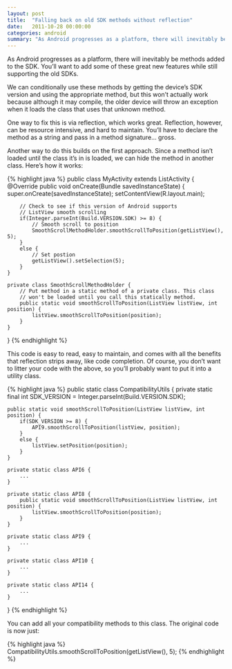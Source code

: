 ```yaml
---
layout: post
title:  "Falling back on old SDK methods without reflection"
date:   2011-10-28 00:00:00
categories: android
summary: "As Android progresses as a platform, there will inevitably be methods added to the SDK. You’ll want to add some of these great new features while still supporting the old SDKs..."
---
```

As Android progresses as a platform, there will inevitably be methods added to the SDK. You’ll want to add some of these great new features while still supporting the old SDKs.

We can conditionally use these methods by getting the device’s SDK version and using the appropriate method, but this won’t actually work because although it may compile, the older device will throw an exception when it loads the class that uses that unknown method.

One way to fix this is via reflection, which works great. Reflection, however, can be resource intensive, and hard to maintain. You’ll have to declare the method as a string and pass in a method signature… gross.

Another way to do this builds on the first approach. Since a method isn’t loaded until the class it’s in is loaded, we can hide the method in another class. Here’s how it works:

{% highlight java %}
public class MyActivity extends ListActivity {
    @Override
    public void onCreate(Bundle savedInstanceState) {
        super.onCreate(savedInstanceState);
        setContentView(R.layout.main);

        // Check to see if this version of Android supports
        // ListView smooth scrolling
        if(Integer.parseInt(Build.VERSION.SDK) >= 8) {
            // Smooth scroll to position
            SmoothScrollMethodHolder.smoothScrollToPosition(getListView(), 5);
        }
        else {
            // Set postion
            getListView().setSelection(5);
        }
    }

    private class SmoothScrollMethodHolder {
        // Put method in a static method of a private class. This class
        // won't be loaded until you call this statically method.
        public static void smoothScrollToPosition(ListView listView, int position) {
            listView.smoothScrollToPosition(position);
        }
    }
}
{% endhighlight %}

This code is easy to read, easy to maintain, and comes with all the benefits that reflection strips away, like code completion. Of course, you don’t want to litter your code with the above, so you’ll probably want to put it into a utility class.

{% highlight java %}
public static class CompatibilityUtils {
    private static final int SDK_VERSION = Integer.parseInt(Build.VERSION.SDK);

    public static void smoothScrollToPosition(ListView listView, int position) {
        if(SDK_VERSION >= 8) {
            API9.smoothScrollToPosition(listView, position);
        }
        else {
            listView.setPosition(position);
        }
    }

    private static class API6 {
        ...
    }

    private static class API8 {
        public static void smoothScrollToPosition(ListView listView, int position) {
            listView.smoothScrollToPosition(position);
        }
    }

    private static class API9 {
        ...
    }

    private static class API10 {
        ...
    }

    private static class API14 {
        ...
    }
}
{% endhighlight %}

You can add all your compatibility methods to this class. The original code is now just:

{% highlight java %}
CompatibilityUtils.smoothScrollToPosition(getListView(), 5);
{% endhighlight %}
